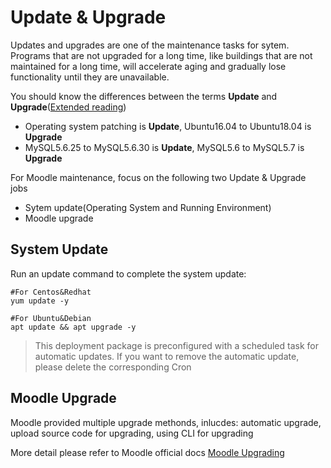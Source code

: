 # Update & Upgrade

Updates and upgrades are one of the maintenance tasks for sytem. Programs that are not upgraded for a long time, like buildings that are not maintained for a long time, will accelerate aging and gradually lose functionality until they are unavailable.

You should know the differences between the terms **Update** and **Upgrade**([Extended reading](https://support.websoft9.com/docs/faq/tech-upgrade.html#update-vs-upgrade))
- Operating system patching is **Update**, Ubuntu16.04 to Ubuntu18.04 is **Upgrade**
- MySQL5.6.25 to MySQL5.6.30 is **Update**, MySQL5.6 to MySQL5.7 is **Upgrade**

For Moodle maintenance, focus on the following two Update & Upgrade jobs

- Sytem update(Operating System and Running Environment) 
- Moodle upgrade 

## System Update

Run an update command to complete the system update:

``` shell
#For Centos&Redhat
yum update -y

#For Ubuntu&Debian
apt update && apt upgrade -y
```
> This deployment package is preconfigured with a scheduled task for automatic updates. If you want to remove the automatic update, please delete the corresponding Cron

## Moodle Upgrade

Moodle provided multiple upgrade methonds, inlucdes: automatic upgrade, upload source code for upgrading, using CLI for upgrading

More detail please refer to Moodle official docs [Moodle Upgrading](https://docs.moodle.org/37/en/Upgrading)